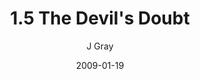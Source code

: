 ---
title: '1.5 The Devil''s Doubt'
alt: 'Mysteries of the Arcana'
date: '2009-01-19'
author: 'J Gray'
artist: 'Keira'
chapter: '1 More Heavens and Earths'
filler: false
---